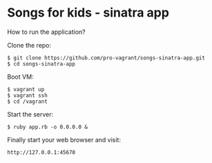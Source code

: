 Songs for kids - sinatra app
============================

How to run the application?

Clone the repo:

    $ git clone https://github.com/pro-vagrant/songs-sinatra-app.git
    $ cd songs-sinatra-app

Boot VM:

    $ vagrant up
    $ vagrant ssh
    $ cd /vagrant

Start the server:

    $ ruby app.rb -o 0.0.0.0 &

Finally start your web browser and visit:

    http://127.0.0.1:45670

